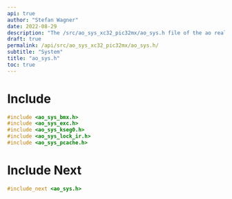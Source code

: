 ```yaml
---
api: true
author: "Stefan Wagner"
date: 2022-08-29
description: "The /src/ao_sys_xc32_pic32mx/ao_sys.h file of the ao real-time operating system."
draft: true
permalink: /api/src/ao_sys_xc32_pic32mx/ao_sys.h/
subtitle: "System"
title: "ao_sys.h"
toc: true
---
```


# Include

```c
#include <ao_sys_bmx.h>
#include <ao_sys_exc.h>
#include <ao_sys_kseg0.h>
#include <ao_sys_lock_ir.h>
#include <ao_sys_pcache.h>
```

# Include Next

```c
#include_next <ao_sys.h>
```
